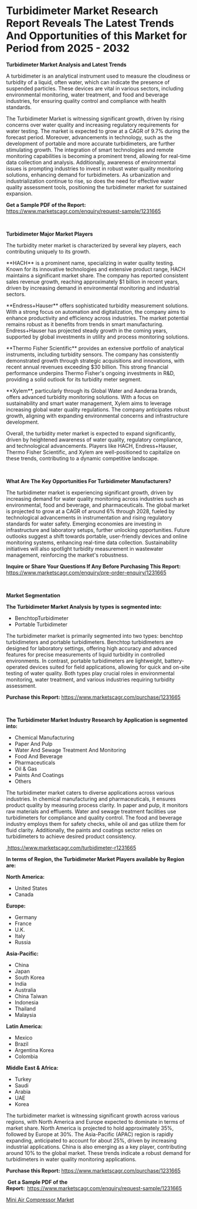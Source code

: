 <p><h1>Turbidimeter Market Research Report Reveals The Latest Trends And Opportunities of this Market for Period from 2025 - 2032</h1></p><p><strong>Turbidimeter Market Analysis and Latest Trends</strong></p>
<p><p>A turbidimeter is an analytical instrument used to measure the cloudiness or turbidity of a liquid, often water, which can indicate the presence of suspended particles. These devices are vital in various sectors, including environmental monitoring, water treatment, and food and beverage industries, for ensuring quality control and compliance with health standards.</p><p>The Turbidimeter Market is witnessing significant growth, driven by rising concerns over water quality and increasing regulatory requirements for water testing. The market is expected to grow at a CAGR of 9.7% during the forecast period. Moreover, advancements in technology, such as the development of portable and more accurate turbidimeters, are further stimulating growth. The integration of smart technologies and remote monitoring capabilities is becoming a prominent trend, allowing for real-time data collection and analysis. Additionally, awareness of environmental issues is prompting industries to invest in robust water quality monitoring solutions, enhancing demand for turbidimeters. As urbanization and industrialization continue to rise, so does the need for effective water quality assessment tools, positioning the turbidimeter market for sustained expansion.</p></p>
<p><strong>Get a Sample PDF of the Report:&nbsp;</strong> <a href="https://www.marketscagr.com/enquiry/request-sample/1231665?utm_campaign=3228&utm_medium=2&utm_source=Github&utm_content=ia&utm_term=11042025&utm_id=turbidimeter">https://www.marketscagr.com/enquiry/request-sample/1231665</a></p>
<p>&nbsp;</p>
<p><strong>Turbidimeter Major Market Players</strong></p>
<p><p>The turbidity meter market is characterized by several key players, each contributing uniquely to its growth. </p><p>**HACH** is a prominent name, specializing in water quality testing. Known for its innovative technologies and extensive product range, HACH maintains a significant market share. The company has reported consistent sales revenue growth, reaching approximately $1 billion in recent years, driven by increasing demand in environmental monitoring and industrial sectors.</p><p>**Endress+Hauser** offers sophisticated turbidity measurement solutions. With a strong focus on automation and digitalization, the company aims to enhance productivity and efficiency across industries. The market potential remains robust as it benefits from trends in smart manufacturing. Endress+Hauser has projected steady growth in the coming years, supported by global investments in utility and process monitoring solutions.</p><p>**Thermo Fisher Scientific** provides an extensive portfolio of analytical instruments, including turbidity sensors. The company has consistently demonstrated growth through strategic acquisitions and innovations, with recent annual revenues exceeding $30 billion. This strong financial performance underpins Thermo Fisher's ongoing investments in R&D, providing a solid outlook for its turbidity meter segment.</p><p>**Xylem**, particularly through its Global Water and Aanderaa brands, offers advanced turbidity monitoring solutions. With a focus on sustainability and smart water management, Xylem aims to leverage increasing global water quality regulations. The company anticipates robust growth, aligning with expanding environmental concerns and infrastructure development.</p><p>Overall, the turbidity meter market is expected to expand significantly, driven by heightened awareness of water quality, regulatory compliance, and technological advancements. Players like HACH, Endress+Hauser, Thermo Fisher Scientific, and Xylem are well-positioned to capitalize on these trends, contributing to a dynamic competitive landscape.</p></p>
<p>&nbsp;</p>
<p><strong>What Are The Key Opportunities For Turbidimeter Manufacturers?</strong></p>
<p><p>The turbidimeter market is experiencing significant growth, driven by increasing demand for water quality monitoring across industries such as environmental, food and beverage, and pharmaceuticals. The global market is projected to grow at a CAGR of around 6% through 2028, fueled by technological advancements in instrumentation and rising regulatory standards for water safety. Emerging economies are investing in infrastructure and laboratory setups, further unlocking opportunities. Future outlooks suggest a shift towards portable, user-friendly devices and online monitoring systems, enhancing real-time data collection. Sustainability initiatives will also spotlight turbidity measurement in wastewater management, reinforcing the market's robustness.</p></p>
<p><strong>Inquire or Share Your Questions If Any Before Purchasing This Report:</strong> <a href="https://www.marketscagr.com/enquiry/pre-order-enquiry/1231665?utm_campaign=3228&utm_medium=2&utm_source=Github&utm_content=ia&utm_term=11042025&utm_id=turbidimeter">https://www.marketscagr.com/enquiry/pre-order-enquiry/1231665</a></p>
<p>&nbsp;</p>
<p><strong>Market Segmentation</strong></p>
<p><strong>The Turbidimeter Market Analysis by types is segmented into:</strong></p>
<p><ul><li>BenchtopTurbidimeter</li><li>Portable Turbidimeter</li></ul></p>
<p><p>The turbidimeter market is primarily segmented into two types: benchtop turbidimeters and portable turbidimeters. Benchtop turbidimeters are designed for laboratory settings, offering high accuracy and advanced features for precise measurements of liquid turbidity in controlled environments. In contrast, portable turbidimeters are lightweight, battery-operated devices suited for field applications, allowing for quick and on-site testing of water quality. Both types play crucial roles in environmental monitoring, water treatment, and various industries requiring turbidity assessment.</p></p>
<p><strong>Purchase this Report:&nbsp;</strong><a href="https://www.marketscagr.com/purchase/1231665?utm_campaign=3228&utm_medium=2&utm_source=Github&utm_content=ia&utm_term=11042025&utm_id=turbidimeter">https://www.marketscagr.com/purchase/1231665</a></p>
<p>&nbsp;</p>
<p><strong>The Turbidimeter Market Industry Research by Application is segmented into:</strong></p>
<p><ul><li>Chemical Manufacturing</li><li>Paper And Pulp</li><li>Water And Sewage Treatment And Monitoring</li><li>Food And Beverage</li><li>Pharmaceuticals</li><li>Oil & Gas</li><li>Paints And Coatings</li><li>Others</li></ul></p>
<p><p>The turbidimeter market caters to diverse applications across various industries. In chemical manufacturing and pharmaceuticals, it ensures product quality by measuring process clarity. In paper and pulp, it monitors raw materials and effluents. Water and sewage treatment facilities use turbidimeters for compliance and quality control. The food and beverage industry employs them for safety checks, while oil and gas utilize them for fluid clarity. Additionally, the paints and coatings sector relies on turbidimeters to achieve desired product consistency.</p></p>
<p><a href="https://www.marketscagr.com/turbidimeter-r1231665?utm_campaign=3228&utm_medium=2&utm_source=Github&utm_content=ia&utm_term=11042025&utm_id=turbidimeter">&nbsp;https://www.marketscagr.com/turbidimeter-r1231665</a></p>
<p><strong>In terms of Region, the Turbidimeter Market Players available by Region are:</strong></p>
<p>
    <p> <strong> North America: </strong>
        <ul>
            <li>United States</li>
            <li>Canada</li>
        </ul>
        </p> 
    <p> <strong> Europe: </strong>
        <ul>
            <li>Germany</li>
            <li>France</li>
            <li>U.K.</li>
            <li>Italy</li>
            <li>Russia</li>
        </ul>
        </p> 
    <p> <strong> Asia-Pacific: </strong>
        <ul>
            <li>China</li>
            <li>Japan</li>
            <li>South Korea</li>
            <li>India</li>
            <li>Australia</li>
            <li>China Taiwan</li>
            <li>Indonesia</li>
            <li>Thailand</li>
            <li>Malaysia</li>
        </ul>
        </p> 
    <p> <strong> Latin America: </strong>
        <ul>
            <li>Mexico</li>
            <li>Brazil</li>
            <li>Argentina Korea</li>
            <li>Colombia</li>
        </ul>
        </p> 
    <p> <strong> Middle East & Africa: </strong>
        <ul>
            <li>Turkey</li>
            <li>Saudi</li>
            <li>Arabia</li>
            <li>UAE</li>
            <li>Korea</li>
        </ul>
    </p>
    </p>
<p><p>The turbidimeter market is witnessing significant growth across various regions, with North America and Europe expected to dominate in terms of market share. North America is projected to hold approximately 35%, followed by Europe at 30%. The Asia-Pacific (APAC) region is rapidly expanding, anticipated to account for about 25%, driven by increasing industrial applications. China is also emerging as a key player, contributing around 10% to the global market. These trends indicate a robust demand for turbidimeters in water quality monitoring applications.</p></p>
<p><strong>Purchase this Report: </strong><a href="https://www.marketscagr.com/purchase/1231665?utm_campaign=3228&utm_medium=2&utm_source=Github&utm_content=ia&utm_term=11042025&utm_id=turbidimeter">https://www.marketscagr.com/purchase/1231665</a></p>
<p>&nbsp;<strong>Get a Sample PDF of the Report:&nbsp;&nbsp;</strong><a href="https://www.marketscagr.com/enquiry/request-sample/1231665?utm_campaign=3228&utm_medium=2&utm_source=Github&utm_content=ia&utm_term=11042025&utm_id=turbidimeter">https://www.marketscagr.com/enquiry/request-sample/1231665</a></p>
<p><strong></strong></p>
<p><p><a href="https://github.com/ilanarohalgh/Market-Research-Report-List-1/blob/main/mini-air-compressor-market.md?utm_campaign=3228&utm_medium=2&utm_source=Github&utm_content=ia&utm_term=11042025&utm_id=turbidimeter">Mini Air Compressor Market</a></p></p>